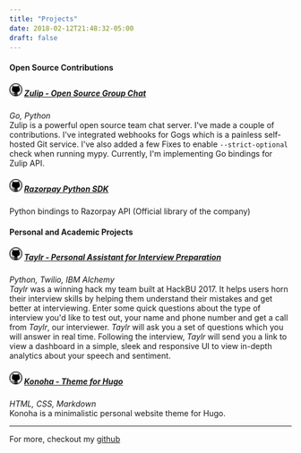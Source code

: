 ```yaml
---
title: "Projects"
date: 2018-02-12T21:48:32-05:00
draft: false
---
```


#### **Open Source Contributions**

##### [![github-icon][github-icon]][zulip] [Zulip - Open Source Group Chat][zulip]
*Go, Python*  
Zulip is a powerful open source team chat server. I've made a couple of
contributions. I've integrated webhooks for Gogs which is a painless self-hosted
Git service. I've also added a few Fixes to enable `--strict-optional` check
when running mypy. Currently, I'm implementing Go bindings for Zulip API.

##### [![github-icon][github-icon]][razorpay] [Razorpay Python SDK][razorpay]
Python bindings to Razorpay API (Official library of the company)

#### **Personal and Academic Projects**
##### [![github-icon][github-icon]][taylr] [Taylr - Personal Assistant for Interview Preparation][taylr]
*Python, Twilio, IBM Alchemy*  
*Taylr* was a winning hack my team built at HackBU 2017. It helps users horn
their interview skills by helping them understand their mistakes and get better
at interviewing. Enter some quick questions about the type of interview you'd
like to test out, your name and phone number and get a call from *Taylr*, our
interviewer. *Taylr* will ask you a set of questions which you will answer in
real time. Following the interview, *Taylr* will send you a link to view a
dashboard in a simple, sleek and responsive UI to view in-depth analytics about
your speech and sentiment.

##### [![github-icon][github-icon]][konoha] [Konoha - Theme for Hugo][konoha]
*HTML, CSS, Markdown*  
Konoha is a minimalistic personal website theme for Hugo. 

---
For more, checkout my [github] 

[fbterminal]: https://github.com/decached/fbterminal
[github]: https://github.com/decached
[github-icon]: /img/github.png
[konoha]: https://github.com/decached/konoha
[razorpay]: https://github.com/decached/razorpay-python
[taylr]: https://github.com/decached/taylr
[zulip]: https://github.com/zulip/zulip/commits?author=decached
